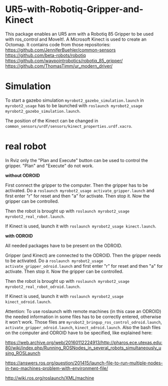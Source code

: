 # UR5-with-Robotiq-Gripper-and-Kinect
This package enables an UR5 arm with a Robotiq 85 Gripper to be used with ros_control and MoveIt!. A Microsoft Kinect is used to create an Octomap.
It contains code from those repositories:
https://github.com/JenniferBuehler/common-sensors
https://github.com/beta-robots/robotiq
https://github.com/waypointrobotics/robotiq_85_gripper/
https://github.com/ThomasTimm/ur_modern_driver/

# __Simulation__

To start a gazebo simulation ``myrobot2_gazebo_simulation.launch`` in ``myrobot2_usage`` has to be launched with ``roslaunch myrobot2_usage myrobot2_gazebo_simulation.launch``.

The position of the Kinect can be changed in ``common_sensors/urdf/sensors/kinect_properties.urdf.xacro``.

# __real robot__

In Rviz only the "Plan and Execute" button can be used to control the gripper. "Plan" and "Execute" do not work.


__without ODROID__

First connect the gripper to the computer. Then the gripper has to be activated. Do a ``roslaunch myrobot2_usage activate_gripper.launch`` and first enter "r" for reset and then "a" for activate. Then stop it. Now the gripper can be controlled.

Then the robot is brought up with ``roslaunch myrobot2_usage myrobot2_real_robot.launch``.

If Kinect is used, launch it with ``roslaunch myrobot2_usage kinect.launch``.


__with ODROID__

All needed packages have to be present on the ODROID.

Gripper (and Kinect) are connected to the ODROID. Then the gripper needs to be activated. Do a ``roslaunch myrobot2_usage activate_gripper_odroid.launch`` and first enter "r" for reset and then "a" for activate. Then stop it. Now the gripper can be controlled.

Then the robot is brought up with ``roslaunch myrobot2_usage myrobot2_real_robot_odroid.launch``.

If Kinect is used, launch it with ``roslaunch myrobot2_usage kinect_odroid.launch``.

Attention: To use roslaunch with remote machines (in this case an ODROID) the needed information in some files has to be correctly entered, otherwise it won't work. Those files are ``myrobot2_bringup_ros_control_odroid.launch``, ``activate_gripper_odroid.launch``, ``kinect_odroid.launch``. Also the bash files on the computer and ODROID have to be specified, like explained here:

https://web.archive.org/web/20160112224913/http://pharos.ece.utexas.edu:80/wiki/index.php/Running_ROSNodes_in_several_robots_simultaneously_using_ROSLaunch

https://answers.ros.org/question/201415/launch-file-to-run-multiple-nodes-in-two-machines-problem-with-environment-file/

http://wiki.ros.org/roslaunch/XML/machine
